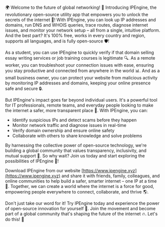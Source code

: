 🌍 Welcome to the future of global networking! 🚀 Introducing IPEngine, the revolutionary open-source utility app that empowers you to unlock the secrets of the internet 📡! With IPEngine, you can look up IP addresses and domains, run DNS and WHOIS queries, trace routes, diagnose internet issues, and monitor your network setup – all from a single, intuitive platform. And the best part? It's 100% free, works in every country and region, supports all languages, and is fully open-source 🛡️!

As a student, you can use IPEngine to quickly verify if that domain selling essay writing services or job training courses is legitimate 🔍. As a remote worker, you can troubleshoot your connection issues with ease, ensuring you stay productive and connected from anywhere in the world 📊. And as a small business owner, you can protect your website from malicious activity by monitoring IP addresses and domains, keeping your online presence safe and secure 🔒.

But IPEngine's impact goes far beyond individual users. It's a powerful tool for IT professionals, remote teams, and everyday people looking to make the internet a safer, more transparent place 🌟. With IPEngine, you can:

* Identify suspicious IPs and detect scams before they happen
* Monitor network traffic and diagnose issues in real-time
* Verify domain ownership and ensure online safety
* Collaborate with others to share knowledge and solve problems

By harnessing the collective power of open-source technology, we're building a global community that values transparency, inclusivity, and mutual support 🌈. So why wait? Join us today and start exploring the possibilities of IPEngine 🚀!

Download IPEngine from our website [https://www.ipengine.xyz](https://www.ipengine.xyz) and share it with friends, family, colleagues, and online communities to help build a safer, smarter internet – one IP at a time 💪. Together, we can create a world where the internet is a force for good, empowering people everywhere to connect, collaborate, and thrive 🌎.

Don't just take our word for it! Try IPEngine today and experience the power of open-source innovation for yourself 🤯. Join the movement and become part of a global community that's shaping the future of the internet 🔥. Let's do this! 💪